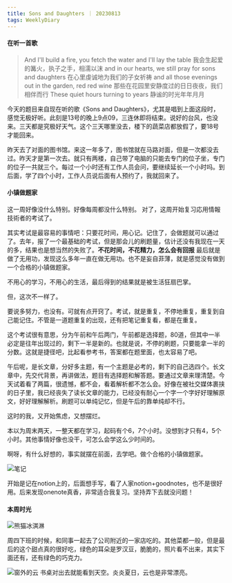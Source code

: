 ```yaml
---
title: Sons and Daughters ｜ 20230813
tags: WeeklyDiary
---
```


#### 在听一首歌
>And I'll build a fire, you fetch the water and I'll lay the table
>我会生起爱的篝火，执子之手，相濡以沫
>and in our hearts, we still pray for sons and daughters
>在心里虔诚地为我们的子女祈祷
>and all those evenings out in the garden, red red wine
>那些在花园里安静度过的日日夜夜，我们相伴而行
>These quiet hours turning to years
>静谧的时光年年月月

今天的题目来自现在听的歌《Sons and Daughters》，尤其是唱到上面这段时，感觉无极好听。此刻是13号的晚上9点09，三连休即将结束。说好的台风，也没来。三天都是究极好天气。这个三天哪里没去，楼下的蔬菜店都放假了，要18号才能回来。

昨天去了对面的图书馆。来这一年多了，图书馆就在马路对面，但是一次都没去过。昨天才是第一次去。就只有两楼，自己带了电脑的只能去专门的位子坐，专门的位子一共就三个。每过一个小时还有工作人员会问，要继续延长一个小时吗。到后面，学了四个小时，工作人员说后面有人预约了，我就回来了。

#### 小镇做题家
这一周好像没什么特别。好像每周都没什么特别。
对了，这周开始复习応用情報技術者的考试了。

其实考试是最容易的事情吧：只要花时间，用心记。记住了，会做题就可以通过了。去年，报了一个最基础的考试，但是那会儿的刷题量，估计还没有我现在一天的多，结果也是想当然的失败了。**不花时间，不花精力，怎么会有回报** 最后就是做了无用功，发现这么多年一直在做无用功。也不是妄自菲薄，就是感觉没有做到一个合格的小镇做题家。

不用心的学习，不用心的生活，最后得到的结果就是被生活狂扇巴掌。

但，这次不一样了。

要说多努力，也没有。可就有点开窍了。考试，就是重复，不停地重复，重复到自己能记住。不管是一道题重复的出现，还有把笔记重复看，都是在重复。

这个考试很有意思，分为午前和午后两门，午前都是选择题，80道，但其中一半必定是往年出现过的，剩下一半是新的。也就是说，不停的刷题，只要能拿一半的分数。这就是捷径吧，比起看参考书，答案都在题里面，也太容易了吧。

午后呢，是长文章，分好多主题，有一个主题是必考的，剩下的自己选四个。长文章中，先交代背景，再讲做法，题目有选择题和解答题。要通过文章来理清楚。今天试着看了两篇，很遗憾，都不会，看着解析都不怎么会。好像在被社交媒体裹挟的日子里，我已经丧失了读长文章的能力，已经没有耐心一个字一个字好好理解原文，好好理解解析。刷题可以单纯记忆，但是午后的靠单纯却不行。

这时的我，又开始焦虑，又想摆烂。

本以为周末两天，一整天都在学习，起码有个6，7个小时。没想到才只有4，5个小时。其他事情好像也没干，可怎么会学这么少时间的。

啊呀，有什么好想的，事实就摆在前面，去学吧。做个合格的小镇做题家。

![笔记](https://mikanup.github.io/assets/media/20230813_weeklyDiary_01.jpeg "笔记")

开始是记在notion上的，后面想手写，看了人家notion+goodnotes，也不是很好用。后来发现onenote真香，非常适合我复习。坚持弄下去就没问题！

#### 本周时光
![熊猫冰淇淋](https://mikanup.github.io/assets/media/20230813_weeklyDiary_02.jpeg "熊猫冰淇淋")

周四下班的时候，和同事一起去了公司附近的一家店吃的。其他菜都一般，但是最后的这个甜点真的很好吃，绿色的耳朵是罗汉豆，脆脆的，照片看不出来，其实下面还有，还有绿色的巧克力。

![窗外的云](https://mikanup.github.io/assets/media/20230813_weeklyDiary_03.jpeg "窗外的云")
书桌对出去就能看到天空。炎炎夏日，云也是非常漂亮。
